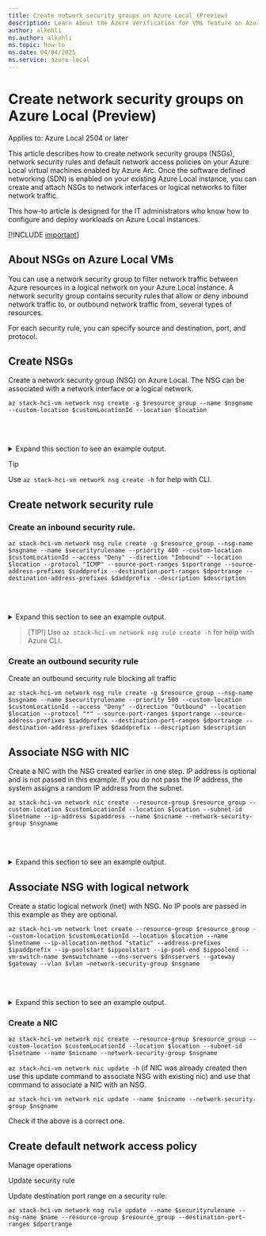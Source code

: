 ```yaml
---
title: Create network security groups on Azure Local (Preview)
description: Learn about the Azure verification for VMs feature on Azure Local (Preview).
author: alkohli
ms.author: alkohli
ms.topic: how-to
ms.date: 04/04/2025
ms.service: azure-local
---
```


# Create network security groups on Azure Local (Preview)

Applies to: Azure Local 2504 or later

This article describes how to create network security groups (NSGs), network security rules and default network access policies on your Azure Local virtual machines enabled by Azure Arc. Once the software defined networking (SDN) is enabled on your existing Azure Local instance, you can create and attach NSGs to network interfaces or logical networks to filter network traffic.  

This how-to article is designed for the IT administrators who know how to configure and deploy workloads on Azure Local instances.

[!INCLUDE [important](../includes/hci-preview.md)]


## About NSGs on Azure Local VMs

You can use a network security group to filter network traffic between Azure resources in a logical network on your Azure Local instance. A network security group contains security rules that allow or deny inbound network traffic to, or outbound network traffic from, several types of resources.  

For each security rule, you can specify source and destination, port, and protocol.

## Create NSGs

Create a network security group (NSG) on Azure Local. The NSG can be associated with a network interface or a logical network.

```azurecli
az stack-hci-vm network nsg create -g $resource_group --name $nsgname --custom-location $customLocationId --location $location  
```

<br></br>
<details>
<summary>Expand this section to see an example output.</summary>

```output
az stack-hci-vm network nsg create -g $resource_group --name $nsgname --custom-location $customLocationId --location $location 

[Machine 1]: PS C:\HCIDeploymentUser> $resource_group="examplerg"  

[Machine 1]: PS C:\HCIDeploymentUser> $nsgname="examplensg" 

[Machine 1]: PS C:\HCIDeploymentUser> $customLocationId="/subscriptions/<Subscription ID>/resourcegroups/examplerg/providers/microsoft.extendedlocation/customlocations/examplecl" 

[Machine 1]: PS C:\HCIDeploymentUser> $location="eastus2euap" 

[Machine 1]: PS C:\HCIDeploymentUser> az stack-hci-vm network nsg create -g $resource_group --name $nsgname --custom-location $customLocationId --location $location 

{ 
  "eTag": null, 
  "extendedLocation": { 

    "name": "/subscriptions/<Subscription ID>/resourcegroups/examplerg/providers/microsoft.extendedlocation/customlocations/examplecl", 
    "type": "CustomLocation" 

  }, 

  "id": "/subscriptions/<Subscription ID>/resourceGroups/examplerg/providers/Microsoft.AzureStackHCI/networkSecurityGroups/examplensg", 

  "location": "eastus2euap", 
  "name": "examplensg", 
  "properties": { 
    "networkInterfaces": [], 
    "provisioningState": "Succeeded", 
    "subnets": [] 
  }, 

  "resourceGroup": "examplerg", 
  "systemData": { 
    "createdAt": "2025-03-11T22:56:05.968402+00:00", 
    "createdBy": "gus@contoso.com", 
    "createdByType": "User", 
    "lastModifiedAt": "2025-03-11T22:56:13.438321+00:00", 
    "lastModifiedBy": "<User ID>", 
    "lastModifiedByType": "Application" 
  }, 

  "tags": null, 
  "type": "microsoft.azurestackhci/networksecuritygroups" 
} 

[Machine 1]: PS C:\HCIDeploymentUser>
```

</details>

> [!TIP]
Use `az stack-hci-vm network nsg create -h` for help with CLI.

## Create network security rule

### Create an inbound security rule.

```azurecli
az stack-hci-vm network nsg rule create -g $resource_group --nsg-name $nsgname --name $securityrulename --priority 400 --custom-location $customLocationId --access "Deny" --direction "Inbound" --location $location --protocol "ICMP" --source-port-ranges $sportrange --source-address-prefixes $saddprefix --destination-port-ranges $dportrange --destination-address-prefixes $daddprefix --description $description  
```
  
<br></br>
<details>
<summary>Expand this section to see an example output.</summary>  

```output
[Machine 1]: PS C:\HCIDeploymentUser> $securityrulename="examplensr" 
[Machine 1]: PS C:\HCIDeploymentUser> $sportrange="*" 
[Machine 1]: PS C:\HCIDeploymentUser> $saddprefix="10.0.0.0/24" 
[Machine 1]: PS C:\HCIDeploymentUser> $dportrange="80" 
[Machine 1]: PS C:\HCIDeploymentUser> $daddprefix="192.168.99.0/24" 
[Machine 1]: PS C:\HCIDeploymentUser> $description="Inbound security rule" 

[Machine 1]: PS C:\HCIDeploymentUser> az stack-hci-vm network nsg rule create -g $resource_group --nsg-name $nsgname --name $securityrulename --priority 400 --custom-location $customLocationId --access "Deny" --direction "Inbound" --location $location --protocol "ICMP" --source-port-ranges $sportrange --source-address-prefixes $saddprefix --destination-port-ranges $dportrange --destination-address-prefixes $daddprefix --description $description 

{ 
  "extendedLocation": { 
    "name": "/subscriptions/<Subscription ID>/resourcegroups/examplerg/providers/microsoft.extendedlocation/customlocations/examplecl", 
    "type": "CustomLocation" 
  }, 

  "id": "/subscriptions/<Subscription ID>/resourceGroups/examplerg/providers/Microsoft.AzureStackHCI/networkSecurityGroups/examplensg/securityRules/examplensr", 
  "name": "examplensr", 
  "properties": { 
    "access": "Deny", 
    "description": "Inbound security rule", 
    "destinationAddressPrefixes": [ 
      "192.168.99.0/24" 
    ], 

    "destinationPortRanges": [ 
      "80" 
    ], 

    "direction": "Inbound", 
    "priority": 400, 
    "protocol": "Icmp", 
    "provisioningState": "Succeeded", 
    "sourceAddressPrefixes": [ 
      "10.0.0.0/24" 
    ], 

    "sourcePortRanges": [ 
      "*" 
    ] 

  }, 

  "resourceGroup": "examplerg", 
  "systemData": { 
    "createdAt": "2025-03-11T23:25:37.369940+00:00", 
    "createdBy": "gus@contoso.com", 
    "createdByType": "User", 
    "lastModifiedAt": "2025-03-11T23:25:37.369940+00:00", 
    "lastModifiedBy": "gus@contoso.com", 
    "lastModifiedByType": "User" 
  }, 

  "type": "microsoft.azurestackhci/networksecuritygroups/securityrules" 
} 

[Machine 1]: PS C:\HCIDeploymentUser>
```

</details>

> [TIP!]
> Use `az stack-hci-vm network nsg rule create -h` for help with Azure CLI.

### Create an outbound security rule

Create an outbound security rule blocking all traffic

```azurecli
az stack-hci-vm network nsg rule create -g $resource_group --nsg-name $nsgname --name $securityrulename --priority 500 --custom-location $customLocationId --access "Deny" --direction "Outbound" --location $location --protocol "*" --source-port-ranges $sportrange --source-address-prefixes $saddprefix --destination-port-ranges $dportrange --destination-address-prefixes $daddprefix --description $description
```

## Associate NSG with NIC

Create a NIC with the NSG created earlier in one step. IP address is optional and is not passed in this example. If you do not pass the IP address, the system assigns a random IP address from the subnet.

 
```azurecli
az stack-hci-vm network nic create --resource-group $resource_group --custom-location $customLocationId --location $location --subnet-id $lnetname --ip-address $ipaddress --name $nicname --network-security-group $nsgname 
```

<br></br>
<details>
<summary>Expand this section to see an example output.</summary>

```output
[Machine 1]: PS C:\HCIDeploymentUser> $lnetname="static-lnet" 
[Machine 1]: PS C:\HCIDeploymentUser> $nicname="examplenic" 
[Machine 1]: PS C:\HCIDeploymentUser> az stack-hci-vm network nic create --resource-group $resource_group --custom-location $customLocationId --location $location --subnet-id $lnetname --name $nicname --network-security-group $nsgname 
{ 

  "extendedLocation": { 
    "name": "/subscriptions/<Subscription ID>/resourcegroups/examplerg/providers/microsoft.extendedlocation/customlocations/examplecl", 
    "type": "CustomLocation" 
  }, 

  "id": "/subscriptions/<Subscription ID>/resourceGroups/examplerg/providers/Microsoft.AzureStackHCI/networkInterfaces/examplenic", 
  "location": "eastus2euap", 
  "name": "examplenic", 
  "properties": { 
    "dnsSettings": null, 
    "ipConfigurations": [ 
      { 
        "name": null, 
        "properties": { 
          "gateway": "100.78.98.1", 
          "prefixLength": "24", 
          "privateIpAddress": "100.78.98.224", 
          "subnet": { 
            "id": "/subscriptions/<Subscription ID>/resourceGroups/examplerg/providers/Microsoft.AzureStackHCI/logicalNetworks/static-lnet", 
            "resourceGroup": "examplerg" 
          } 
        } 
      } 
    ], 

    "macAddress": "02:ec:ce:e0:00:01", 
    "networkSecurityGroup": { 
      "id": "/subscriptions/<Subscription ID>/resourceGroups/examplerg/providers/Microsoft.AzureStackHCI/networkSecurityGroups/examplensg", 
      "resourceGroup": "examplerg" 
    }, 

    "provisioningState": "Succeeded", 
    "status": { 
      "errorCode": null, 
      "errorMessage": null, 
      "provisioningStatus": null 
    } 
  }, 

  "resourceGroup": "examplerg", 
  "systemData": { 
    "createdAt": "2025-03-11T23:38:19.228090+00:00", 
    "createdBy": "gus@contoso.com", 
    "createdByType": "User", 
    "lastModifiedAt": "2025-03-12T15:49:32.143520+00:00", 
    "lastModifiedBy": "319f651f-7ddb-4fc6-9857-7aef9250bd05", 
    "lastModifiedByType": "Application" 
  }, 

  "tags": null, 
  "type": "microsoft.azurestackhci/networkinterfaces" 
} 

[Machine 1]: PS C:\HCIDeploymentUser>
```

</details>



## Associate NSG with logical network

Create a static logical network (lnet) with NSG. No IP pools are passed in this example as they are optional.

 
```azurecli
az stack-hci-vm network lnet create --resource-group $resource_group --custom-location $customLocationId --location $location --name $lnetname --ip-allocation-method "static" --address-prefixes $ipaddprefix --ip-poolstart $ippoolstart --ip-pool-end $ippoolend --vm-switch-name $vmswitchname --dns-servers $dnsservers --gateway $gateway --vlan $vlan –network-security-group $nsgname 
```
 
<br></br>
<details>
<summary>Expand this section to see an example output.</summary>

```output
[Machine 1]: PS C:\HCIDeploymentUser> $lnetname="static-lnet3" 
$ipaddress="100.78.98.10" 
$ipaddprefix="100.78.98.0/24" 
$vmswitchname='"ConvergedSwitch(managementcompute)"' 
$dnsservers="100.71.93.111" 
$gateway="100.78.98.1" 
$vlan="301" 

[Machine 1]: PS C:\HCIDeploymentUser> az stack-hci-vm network lnet create --resource-group $resource_group --custom-location $customLocationId --location $location --name $lnetname --ip-allocation-method "static" --address-prefixes $ipaddprefix --vm-switch-name $vmswitchname --dns-servers $dnsservers --gateway $gateway --vlan $vlan --network-security-group $nsgname 

{ 

  "extendedLocation": { 

    "name": "/subscriptions/<Subscription ID>/resourcegroups/examplerg/providers/microsoft.extendedlocation/ 

customlocations/examplecl", 

    "type": "CustomLocation" 

  }, 

  "id": "/subscriptions/<Subscription ID>/resourceGroups/examplerg/providers/Microsoft.AzureStackHCI/logical 

Networks/static-lnet3", 
  "location": "eastus2euap", 
  "name": "static-lnet3", 
  "properties": { 
    "dhcpOptions": { 
      "dnsServers": [ 
        "100.71.93.111" 
      ] 
    }, 

    "provisioningState": "Succeeded", 
    "status": { 
      "errorCode": "", 
      "errorMessage": "", 
      "provisioningStatus": null 
    }, 

    "subnets": [ 
      { 
        "name": "static-lnet3", 
        "properties": { 
          "addressPrefix": "100.78.98.0/24", 
          "addressPrefixes": null, 
          "ipAllocationMethod": "Static", 
          "ipConfigurationReferences": null, 
          "ipPools": [ 

            { 
              "end": "100.78.98.255", 
              "info": { 
                "available": "256", 
                "used": "0" 
              }, 

              "ipPoolType": null, 
              "name": null, 
              "start": "100.78.98.0" 
            } 
          ], 

          "networkSecurityGroup": { 
            "id": "/subscriptions/<Subscription ID>/resourceGroups/examplerg/providers/Microsoft.AzureStackH 

CI/networkSecurityGroups/examplensg3", 

            "resourceGroup": "examplerg" 

          }, 

          "routeTable": { 
            "etag": null, 
            "name": null, 
            "properties": { 
              "routes": [ 

                { 
                  "name": null, 
                  "properties": { 
                    "addressPrefix": "0.0.0.0/0", 
                    "nextHopIpAddress": "100.78.98.1" 
                  } 
                } 
              ] 
            }, 

            "type": null 

          }, 

          "vlan": 301 

        } 
      } 
    ], 

    "vmSwitchName": "ConvergedSwitch(managementcompute)" 
  }, 

  "resourceGroup": "examplerg", 
  "systemData": { 
    "createdAt": "2025-03-13T01:04:07.645689+00:00", 
    "createdBy": "gus@contoso.com", 
    "createdByType": "User", 
    "lastModifiedAt": "2025-03-13T01:04:15.389109+00:00", 
    "lastModifiedBy": "319f651f-7ddb-4fc6-9857-7aef9250bd05", 
    "lastModifiedByType": "Application" 
  }, 

  "tags": null, 
  "type": "microsoft.azurestackhci/logicalnetworks" 
} 
 
[Machine 1]: PS C:\HCIDeploymentUser>
```

</details>


### Create a NIC

```azurecli
az stack-hci-vm network nic create --resource-group $resource_group --custom-location $customLocationId --location $location --subnet-id $lnetname --name $nicname --network-security-group $nsgname
```

`az stack-hci-vm network nic update -h` (if NIC was already created then use this update command to associate NSG with existing nic) and use that command to associate a NIC with an NSG.

```azurecli
az stack-hci-vm network nic update --name $nicname --network-security-group $nsgname 
```

Check if the above is a correct one.

## Create default network access policy

Manage operations

Update security rule

Update destination port range on a security rule:
 
```azurecli
az stack-hci-vm network nsg rule update --name $securityrulename --nsg-name $name --resource-group $resource_group --destination-port-ranges $dportrange
```